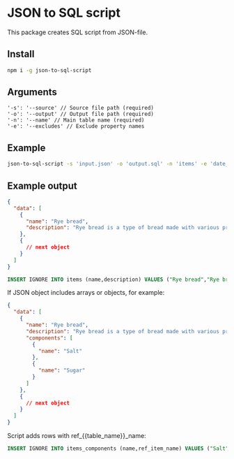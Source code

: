 # JSON to SQL script

This package creates SQL script from JSON-file.

## Install

```bash
npm i -g json-to-sql-script
```

## Arguments

```node
'-s': '--source' // Source file path (required)
'-o': '--output' // Output file path (required)
'-n': '--name' // Main table name (required)
'-e': '--excludes' // Exclude property names
```

## Example

```bash
json-to-sql-script -s 'input.json' -o 'output.sql' -n 'items' -e 'date_created|date_modified'
```

## Example output

```json
{
  "data": [
    {
      "name": "Rye bread",
      "description": "Rye bread is a type of bread made with various proportions of flour from rye grain."
    },
    {
      // next object
    }
  ]
}
```

```sql
INSERT IGNORE INTO items (name,description) VALUES ("Rye bread","Rye bread is a type of bread made with various proportions of flour from rye grain.");
```

If JSON object includes arrays or objects, for example:

```json
{
  "data": [
    {
      "name": "Rye bread",
      "description": "Rye bread is a type of bread made with various proportions of flour from rye grain.",
      "components": [
        {
          "name": "Salt"
        },
        {
          "name": "Sugar"
        }
      ]
    },
    {
      // next object
    }
  ]
}
```

Script adds rows with ref_{{table_name}}_name:

```sql
INSERT IGNORE INTO items_components (name,ref_item_name) VALUES ("Salt","Rye bread.");
```
